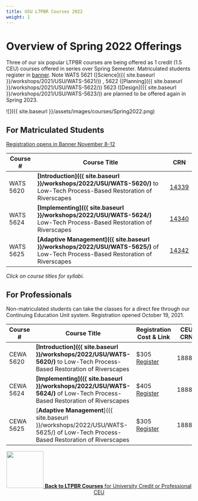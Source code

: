 ```yaml
---
title: USU LTPBR Courses 2022
weight: 1
---
```


# Overview of Spring 2022 Offerings

Three of our six popular LTPBR courses  are being offered as 1 credit (1.5 CEU) courses offered in series over Spring Semester.  Matriculated students register in [banner](http://banner.usu.edu). Note WATS 5621 ([Science]({{ site.baseurl }}/workshops/2021/USU/WATS-5621/)) , 5622 ([Planning]({{ site.baseurl }}/workshops/2021/USU/WATS-5622/)) 5623 ([Design]({{ site.baseurl }}/workshops/2021/USU/WATS-5623/)) are planned to be offered again in Spring 2023.

![]({{ site.baseurl }}/assets/images/courses/Spring2022.png)

## For Matriculated Students

[Registration opens in Banner November 8-12](https://catalog.usu.edu/content.php?catoid=12&navoid=26239&)

| Course # |  Course Title | CRN     |
|--------------------------------------------------------------------------------------------------------------------------------------------------------------|---|---|
| WATS 5620 |  **[Introduction]({{ site.baseurl }}/workshops/2022/USU/WATS-5620/)** to Low-Tech Process-Based Restoration of Riverscapes | [14339](https://ssb.banner.usu.edu/zprod/bwckschd.p_disp_detail_sched?term_in=202220&crn_in=14339)   |
| WATS 5624 | **[Implementing]({{ site.baseurl }}/workshops/2022/USU/WATS-5624/)** Low-Tech Process-Based Restoration of Riverscapes | [14340](https://ssb.banner.usu.edu/zprod/bwckschd.p_disp_detail_sched?term_in=202220&crn_in=14340)  |
| WATS 5625 | **[Adaptive Management]({{ site.baseurl }}/workshops/2022/USU/WATS-5625/)** of Low-Tech Process-Based Restoration of Riverscapes | [14342](https://ssb.banner.usu.edu/zprod/bwckschd.p_disp_detail_sched?term_in=202220&crn_in=14342) |

_Click on course titles for syllabi._

## For Professionals

Non-matriculated students can take the classes for a direct fee through our Continuing Education Unit system. Registration opened October 19, 2021.

| Course # |  Course Title | Registration Cost & Link | CEU CRN |
|--------------------------------------------------------------------------------------------------------------------------------------------------------------|---|---|---|
| CEWA 5620 |  **[Introduction]({{ site.baseurl }}/workshops/2022/USU/WATS-5620/)** to Low-Tech Process-Based Restoration of Riverscapes | $305 [Register](https://www.usu.edu/ais/ceu/register/?term=202220&crns=18884) | 18884   |
| CEWA 5624 | **[Implementing]({{ site.baseurl }}/workshops/2022/USU/WATS-5624/)** of Low-Tech Process-Based Restoration of Riverscapes | $405 [Register](https://www.usu.edu/ais/ceu/register/?term=202220&crns=18885) | 18885  |
| CEWA 5625 | [**Adaptive Management**]({{ site.baseurl }}/workshops/2022/USU/WATS-5625/) of Low-Tech Process-Based Restoration of Riverscapes | $305 [Register](https://www.usu.edu/ais/ceu/register/?term=202220&crns=18886) | 18886 |


<div align="center">
<a class=" button hollow" href="{{ site.baseurl }}/workshops/uni.html#professional-continuing-education-units"><img width="100" src="{{ site.baseurl }}/assets/images/sponsors/USU.png">  <b> Back to  LTPBR Courses</b>  for University Credit or Professional CEU  <i class="fa fa-chevron-circle-left" aria-hidden="true"></i>
  </a>
</div>


